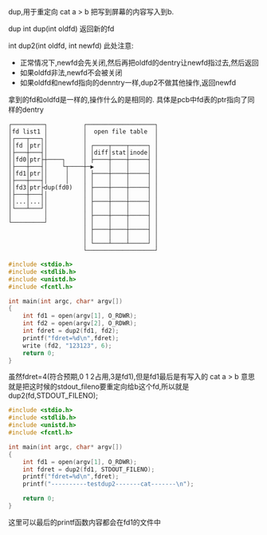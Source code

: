 dup,用于重定向
cat a > b 
把写到屏幕的内容写入到b.

dup
int dup(int oldfd) 返回新的fd

int dup2(int oldfd, int newfd) 此处注意:
- 正常情况下,newfd会先关闭,然后再把oldfd的dentry让newfd指过去,然后返回
- 如果oldfd非法,newfd不会被关闭
- 如果oldfd和newfd指向的denntry一样,dup2不做其他操作,返回newfd

拿到的fd和oldfd是一样的,操作什么的是相同的.
具体是pcb中fd表的ptr指向了同样的dentry
```ditaa
┌─────────┐          ┌───────────────────┐
│fd list1 │          │  open file table  │
│┌───┬───┐│          │                   │
││fd │ptr││          │ ┌────┬────┬─────┐ │
│├───┼───┤│          │ │diff│stat│inode│ │
││fd0│ptr├┼────┐     │ ├────┼────┼─────┤ │
│├───┼───┤│    └┬────┼─▶    │    │     │ │
││fd1│ptr││     │    │ ├────┼────┼─────┤ │
│├───┼───┤│     │    │ │    │    │     │ │
││fd3│ptr├dup(fd0)   │ ├────┼────┼─────┤ │
│├───┼───┤│          │ │    │    │     │ │
││...│...││          │ ├────┼────┼─────┤ │
│└───┴───┘│          │ │    │    │     │ │
│         │          │ ├────┼────┼─────┤ │
└─────────┘          │ │    │    │     │ │
                     │ ├────┼────┼─────┤ │
                     │ │    │    │     │ │
                     │ └────┴────┴─────┘ │
                     └───────────────────┘
```

```cpp
#include <stdio.h>
#include <stdlib.h>
#include <unistd.h>
#include <fcntl.h>

int main(int argc, char* argv[])
{
    int fd1 = open(argv[1], O_RDWR);
    int fd2 = open(argv[2], O_RDWR);
    int fdret = dup2(fd1, fd2);
    printf("fdret=%d\n",fdret);
    write (fd2, "123123", 6);
    return 0;
}


```

虽然fdret=4(符合预期,0 1 2占用,3是fd1),但是fd1最后是有写入的
cat a > b 意思就是把这时候的stdout_fileno要重定向给b这个fd,所以就是dup2(fd,STDOUT_FILENO);
```cpp
#include <stdio.h>
#include <stdlib.h>
#include <unistd.h>
#include <fcntl.h>

int main(int argc, char* argv[])
{
    int fd1 = open(argv[1], O_RDWR);
    int fdret = dup2(fd1, STDOUT_FILENO);
    printf("fdret=%d\n",fdret);
    printf("----------testdup2-------cat-------\n");

    return 0;
}


```
 这里可以最后的printf函数内容都会在fd1的文件中